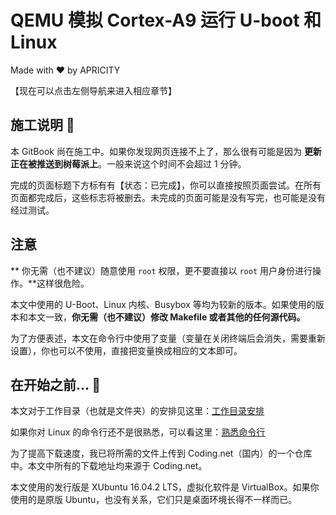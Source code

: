 # QEMU 模拟 Cortex-A9 运行 U-boot 和 Linux

Made with ❤️ by APRICITY

【现在可以点击左侧导航来进入相应章节】


## 施工说明 🚧

本 GitBook 尚在施工中。如果你发现网页连接不上了，那么很有可能是因为 **更新正在被推送到树莓派上**。一般来说这个时间不会超过 1 分钟。

完成的页面标题下方标有有【状态：已完成】，你可以直接按照页面尝试。在所有页面都完成后，这些标志将被删去。未完成的页面可能是没有写完，也可能是没有经过测试。


## 注意

** 你无需（也不建议）随意使用 `root` 权限，更不要直接以 `root` 用户身份进行操作。**这样很危险。

本文中使用的 U-Boot、Linux 内核、Busybox 等均为较新的版本。如果使用的版本和本文一致，**你无需（也不建议）修改 Makefile 或者其他的任何源代码。**

为了方便表述，本文在命令行中使用了变量（变量在关闭终端后会消失，需要重新设置），你也可以不使用，直接把变量换成相应的文本即可。


## 在开始之前... 🤔

本文对于工作目录（也就是文件夹）的安排见这里：[工作目录安排](appendix/workspace-structure.md)

如果你对 Linux 的命令行还不是很熟悉，可以看这里：[熟悉命令行](appendix/intro-commandline.md)

为了提高下载速度，我已将所需的文件上传到 Coding.net（国内）的一个仓库中。本文中所有的下载地址均来源于 Coding.net。

本文使用的发行版是 XUbuntu 16.04.2 LTS，虚拟化软件是 VirtualBox。如果你使用的是原版 Ubuntu，也没有关系，它们只是桌面环境长得不一样而已。

